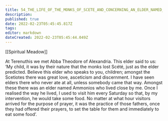 ```yaml
---
title: 54_THE_LIFE_OF_THE_MONKS_OF_SCETE_AND_CONCERNING_AN_ELDER_NAMED_AMMONIOS
description: 
published: true
date: 2022-02-23T05:45:45.817Z
tags: 
editor: markdown
dateCreated: 2022-02-23T05:45:44.049Z
---
```


[[Spiritual Meadow]]
 
At Terenuthis we met Abba Theodore of Alexandria. This elder said to us: ‘My child, it was by their nature that the monks lost Scété, just as the elder predicted. Believe this elder who speaks to you, children; amongst the Scetiotes there was great love, asceticism and discernment. I have seen elders there who never ate at all, unless somebody came that way. Amongst these there was an elder named Ammonios who lived close by me. Once I realised the way he lived, I used to visit him every Saturday so that, by my intervention, he would take some food. No matter at what hour visitors arrived for the purpose of prayer, it was the practice of those fathers, once they had offered their prayers, to set the table for them and immediately to eat some food’. 
